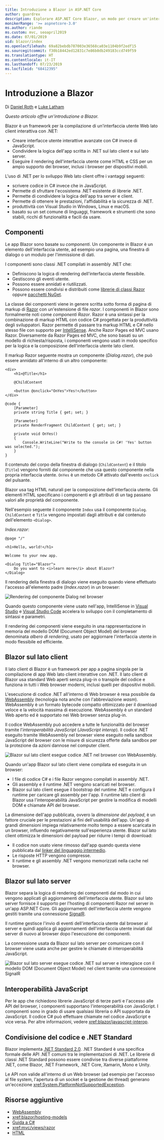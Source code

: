 ```yaml
---
title: Introduzione a Blazor in ASP.NET Core
author: guardrex
description: Esplorare ASP.NET Core Blazor, un modo per creare un'interfaccia utente Web sul lato client interattiva con .NET in un'app ASP.NET Core.
monikerRange: '>= aspnetcore-3.0'
ms.author: riande
ms.custom: mvc, seoapril2019
ms.date: 07/01/2019
uid: blazor/index
ms.openlocfilehash: 69a82bebdb787003e36568ca03e1104b9f2edf15
ms.sourcegitcommit: f30b18442ed12831c7e86b0db249183ccd749f59
ms.translationtype: HT
ms.contentlocale: it-IT
ms.lasthandoff: 07/23/2019
ms.locfileid: "68412395"
---
```

# <a name="introduction-to-blazor"></a>Introduzione a Blazor

Di [Daniel Roth](https://github.com/danroth27) e [Luke Latham](https://github.com/guardrex)

*Questo articolo offre un'introduzione a Blazor.*

Blazor è un framework per la compilazione di un'interfaccia utente Web lato client interattiva con .NET:

* Creare interfacce utente interattive avanzate con C# invece di JavaScript.
* Condividere la logica dell'app scritta in .NET sul lato client e sul lato server.
* Eseguire il rendering dell'interfaccia utente come HTML e CSS per un ampio supporto dei browser, inclusi i browser per dispositivi mobili.

L'uso di .NET per lo sviluppo Web lato client offre i vantaggi seguenti:

* scrivere codice in C# invece che in JavaScript.
* Permette di sfruttare l'ecosistema .NET esistente di librerie .NET.
* Permette di condividere la logica dell'app tra server e client.
* Permette di ottenere le prestazioni, l'affidabilità e la sicurezza di .NET.
* produttività con Visual Studio in Windows, Linux e macOS.
* basato su un set comune di linguaggi, framework e strumenti che sono stabili, ricchi di funzionalità e facili da usare.

## <a name="components"></a>Componenti

Le app Blazor sono basate su *componenti*. Un componente in Blazor è un elemento dell'interfaccia utente, ad esempio una pagina, una finestra di dialogo o un modulo per l'immissione di dati.

I componenti sono classi .NET compilati in assembly .NET che:

* Definiscono la logica di rendering dell'interfaccia utente flessibile.
* Gestiscono gli eventi utente.
* Possono essere annidati e riutilizzati.
* Possono essere condivisi e distribuiti come [librerie di classi Razor](xref:razor-pages/ui-class) oppure [pacchetti NuGet](/nuget/what-is-nuget).

La classe dei componenti viene in genere scritta sotto forma di pagina di markup di [Razor](xref:mvc/views/razor) con un'estensione di file *razor*. I componenti in Blazor sono formalmente noti come *componenti Razor*. Razor è una sintassi per la combinazione di markup HTML con codice C# progettata per la produttività degli sviluppatori. Razor permette di passare tra markup HTML e C# nello stesso file con supporto per [IntelliSense](/visualstudio/ide/using-intellisense). Anche Razor Pages ed MVC usano Razor. Diversamente da Razor Pages ed MVC, che sono basati su un modello di richiesta/risposta, i componenti vengono usati in modo specifico per la logica e la composizione dell'interfaccia utente lato client.

Il markup Razor seguente mostra un componente (*Dialog.razor*), che può essere annidato all'interno di un altro componente:

```cshtml
<div>
    <h1>@Title</h1>

    @ChildContent

    <button @onclick="OnYes">Yes!</button>
</div>

@code {
    [Parameter]
    private string Title { get; set; }

    [Parameter]
    private RenderFragment ChildContent { get; set; }

    private void OnYes()
    {
        Console.WriteLine("Write to the console in C#! 'Yes' button was selected.");
    }
}
```

Il contenuto del corpo della finestra di dialogo (`ChildContent`) e il titolo (`Title`) vengono forniti dal componente che usa questo componente nella propria interfaccia utente. `OnYes` è un metodo C# attivato dall'evento `onclick` del pulsante.

Blazor usa tag HTML naturali per la composizione dell'interfaccia utente. Gli elementi HTML specificano i componenti e gli attributi di un tag passano valori alle proprietà del componente.

Nell'esempio seguente il componente `Index` usa il componente `Dialog`. `ChildContent` e `Title` vengono impostati dagli attributi e dal contenuto dell'elemento `<Dialog>`.

*Index.razor*:

```cshtml
@page "/"

<h1>Hello, world!</h1>

Welcome to your new app.

<Dialog Title="Blazor">
    Do you want to <i>learn more</i> about Blazor?
</Dialog>
```

Il rendering della finestra di dialogo viene eseguito quando viene effettuato l'accesso all'elemento padre (*Index.razor*) in un browser:

![Rendering del componente Dialog nel browser](index/_static/dialog.png)

Quando questo componente viene usato nell'app, IntelliSense in [Visual Studio](/visualstudio/ide/using-intellisense) e [Visual Studio Code](https://code.visualstudio.com/docs/editor/intellisense) accelera lo sviluppo con il completamento di sintassi e parametri.

Il rendering dei componenti viene eseguito in una rappresentazione in memoria del modello DOM (Document Object Model) del browser denominata *albero di rendering*, usato per aggiornare l'interfaccia utente in modo flessibile ed efficiente.

## <a name="blazor-client-side"></a>Blazor sul lato client

Il lato client di Blazor è un framework per app a pagina singola per la compilazione di app Web lato client interattive con .NET. Il lato client di Blazor usa standard Web aperti senza plug-in o transpile del codice e funziona in tutti i Web browser moderni, inclusi quelli per dispositivi mobili.

L'esecuzione di codice .NET all'interno di Web browser è resa possibile da [WebAssembly](https://webassembly.org) (tecnologia nota anche con l'abbreviazione *wasm*). WebAssembly è un formato bytecode compatto ottimizzato per il download veloce e la velocità massima di esecuzione. WebAssembly è un standard Web aperto ed è supportato nei Web browser senza plug-in.

Il codice WebAssembly può accedere a tutte le funzionalità del browser tramite l'*interoperabilità JavaScript* (*JavaScript interop*). Il codice .NET eseguito tramite WebAssembly nel browser viene eseguito nella sandbox JavaScript del browser con le misure di sicurezza offerte dalla sandbox per la protezione da azioni dannose nel computer client.

![Blazor sul lato client esegue codice .NET nel browser con WebAssembly.](index/_static/blazor-client-side.png)

Quando un'app Blazor sul lato client viene compilata ed eseguita in un browser:

* I file di codice C# e i file Razor vengono compilati in assembly .NET.
* Gli assembly e il runtime .NET vengono scaricati nel browser.
* Blazor sul lato client esegue il bootstrap del runtime .NET e configura il runtime per caricare gli assembly per l'app. Il runtime lato client di Blazor usa l'interoperabilità JavaScript per gestire la modifica di modelli DOM e chiamate API del browser.

La dimensione dell'app pubblicata, ovvero la *dimensione del payload*, è un fattore cruciale per le prestazioni ai fini dell'usabilità dell'app. Un'app di grandi dimensioni impiega relativamente molto tempo a essere scaricata in un browser, influendo negativamente sull'esperienza utente. Blazor sul lato client ottimizza le dimensioni del payload per ridurre i tempi di download:

* Il codice non usato viene rimosso dall'app quando questa viene pubblicata dal [linker del linguaggio intermedio](xref:host-and-deploy/blazor/configure-linker).
* Le risposte HTTP vengono compresse.
* Il runtime e gli assembly .NET vengono memorizzati nella cache nel browser.

## <a name="blazor-server-side"></a>Blazor sul lato server

Blazor separa la logica di rendering dei componenti dal modo in cui vengono applicati gli aggiornamenti dell'interfaccia utente. Blazor sul lato server fornisce il supporto per l'hosting di componenti Razor nel server in un'app ASP.NET Core. Gli aggiornamenti dell'interfaccia utente vengono gestiti tramite una connessione [SignalR](xref:signalr/introduction).

Il runtime gestisce l'invio di eventi dell'interfaccia utente dal browser al server e quindi applica gli aggiornamenti dell'interfaccia utente inviati dal server di nuovo al browser dopo l'esecuzione dei componenti.

La connessione usata da Blazor sul lato server per comunicare con il browser viene usata anche per gestire le chiamate di interoperabilità JavaScript.

![Blazor sul lato server esegue codice .NET sul server e interagisce con il modello DOM (Document Object Model) nel client tramite una connessione SignalR](index/_static/blazor-server-side.png)

## <a name="javascript-interop"></a>Interoperabilità JavaScript

Per le app che richiedono librerie JavaScript di terze parti e l'accesso alle API del browser, i componenti supportano l'interoperabilità con JavaScript. I componenti sono in grado di usare qualsiasi libreria o API supportata da JavaScript. Il codice C# può effettuare chiamate nel codice JavaScript e vice versa. Per altre informazioni, vedere <xref:blazor/javascript-interop>.

## <a name="code-sharing-and-net-standard"></a>Condivisione del codice e .NET Standard

Blazor implementa [.NET Standard 2.0](/dotnet/standard/net-standard). .NET Standard è una specifica formale delle API .NET comuni tra le implementazioni di .NET. Le librerie di classi .NET Standard possono essere condivise tra diverse piattaforme .NET, come Blazor, .NET Framework, .NET Core, Xamarin, Mono e Unity.

Le API non valide all'interno di un Web browser (ad esempio per l'accesso al file system, l'apertura di un socket e la gestione dei thread) generano un'eccezione <xref:System.PlatformNotSupportedException>.

## <a name="additional-resources"></a>Risorse aggiuntive

* [WebAssembly](https://webassembly.org/)
* <xref:blazor/hosting-models>
* [Guida a C#](/dotnet/csharp/)
* <xref:mvc/views/razor>
* [HTML](https://www.w3.org/html/)
